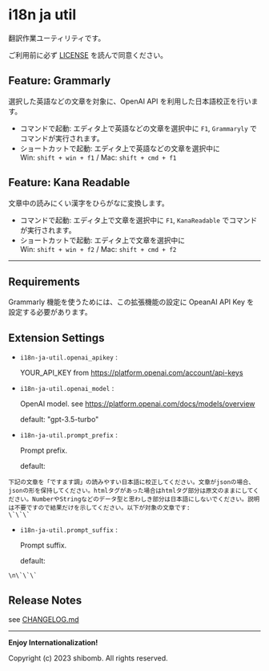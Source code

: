 # i18n ja util

翻訳作業ユーティリティです。

ご利用前に必ず [LICENSE](LICENSE.md) を読んで同意ください。

## **Feature: Grammarly**

選択した英語などの文章を対象に、OpenAI API を利用した日本語校正を行います。

- コマンドで起動:
  エディタ上で英語などの文章を選択中に `F1`, `Grammaryly` でコマンドが実行されます。
- ショートカットで起動:
  エディタ上で英語などの文章を選択中に  
  Win: `shift + win + f1` / Mac: `shift + cmd + f1`

## **Feature: Kana Readable**

文章中の読みにくい漢字をひらがなに変換します。

- コマンドで起動:
  エディタ上で文章を選択中に `F1`, `KanaReadable` でコマンドが実行されます。
- ショートカットで起動:
  エディタ上で文章を選択中に  
   Win: `shift + win + f2` / Mac: `shift + cmd + f2`

---

## Requirements

Grammarly 機能を使うためには、この拡張機能の設定に OpeanAI API Key を設定する必要があります。

## Extension Settings

- `i18n-ja-util.openai_apikey` :

  YOUR_API_KEY from https://platform.openai.com/account/api-keys

- `i18n-ja-util.openai_model` :

  OpenAI model. see https://platform.openai.com/docs/models/overview

  default: \"gpt-3.5-turbo\"

- `i18n-ja-util.prompt_prefix` :

  Prompt prefix.

  default:

```
下記の文章を「ですます調」の読みやすい日本語に校正してください。文章がjsonの場合、jsonの形を保持してください。htmlタグがあった場合はhtmlタグ部分は原文のままにしてください。NumberやStringなどのデータ型と思わしき部分は日本語にしないでください。説明は不要ですので結果だけを示してください。以下が対象の文章です:
\`\`\`
```

- `i18n-ja-util.prompt_suffix` :

  Prompt suffix.

  default:

```
\n\`\`\`
```

## Release Notes

see [CHANGELOG.md](CHANGELOG.md)

---

**Enjoy Internationalization!**

Copyright (c) 2023 shibomb. All rights reserved.
